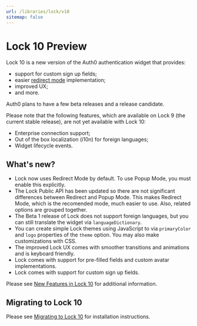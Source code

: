 ```yaml
---
url: /libraries/lock/v10
sitemap: false
---
```


# Lock 10 Preview

Lock 10 is a new version of the Auth0 authentication widget that provides:

* support for custom sign up fields;
* easier [redirect mode](/libraries/lock/authentication-modes#redirect-mode) implementation;
* improved UX;
* and more.

Auth0 plans to have a few beta releases and a release candidate.

Please note that the following features, which are available on Lock 9 (the current stable release), are not yet available with Lock 10:
- Enterprise connection support;
- Out of the box localization (i10n) for foreign languages;
- Widget lifecycle events.

## What's new?

* Lock now uses Redirect Mode by default. To use Popup Mode, you must enable this explicitly.
* The Lock Public API has been updated so there are not significant differences between Redirect and Popup Mode. This makes Redirect Mode, which is the recomended mode, much easier to use. Also, related options are grouped together.
* The Beta 1 release of Lock does not support foreign languages, but you can still translate the widget via `languageDictionary`.
* You can create simple Lock themes using JavaScript to via `primaryColor` and `logo` properties of the `theme` option. You may also make customizations with CSS.
* The improved Lock UX comes with smoother transitions and animations and is keyboard friendly.
* Lock comes with support for pre-filled fields and custom avatar implementations.
* Lock comes with support for custom sign up fields.

Please see [New Features in Lock 10](/libraries/lock/v10/new-features) for additional information.

## Migrating to Lock 10

Please see [Migrating to Lock 10](/libraries/lock/v10/installation) for installation instructions.
 
